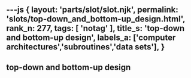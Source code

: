 ---js
{
  layout: 'parts/slot/slot.njk',
  permalink: 'slots/top-down_and_bottom-up_design.html',
  rank_n: 277,
  tags: [ 'notag' ],
  title_s: 'top-down and bottom-up design',
  labels_a: ['computer architectures','subroutines','data sets'],
}
---
## top-down and bottom-up design


